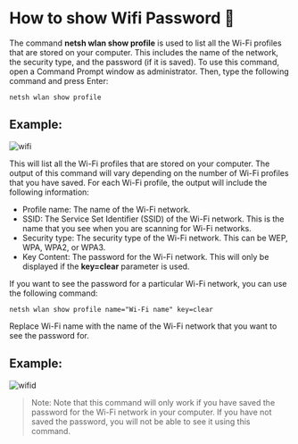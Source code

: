 # How to show Wifi Password 👀

The command **netsh wlan show profile** is used to list all the Wi-Fi profiles that are stored on your computer. This includes the name of the network, the security type, and the password (if it is saved).
To use this command, open a Command Prompt window as administrator. Then, type the following command and press Enter:

```netsh wlan show profile```

## Example:
![wifi](https://github.com/HamzaBhf00/WifiPassword/assets/93322506/0ded3ead-5f56-4dcc-9004-8a092e3bda93)


This will list all the Wi-Fi profiles that are stored on your computer. The output of this command will vary depending on the number of Wi-Fi profiles that you have saved.
For each Wi-Fi profile, the output will include the following information:
- Profile name: The name of the Wi-Fi network.
- SSID: The Service Set Identifier (SSID) of the Wi-Fi network. This is the name that you see when you are scanning for Wi-Fi networks.
- Security type: The security type of the Wi-Fi network. This can be WEP, WPA, WPA2, or WPA3.
- Key Content: The password for the Wi-Fi network. This will only be displayed if the **key=clear** parameter is used.

If you want to see the password for a particular Wi-Fi network, you can use the following command:

```netsh wlan show profile name="Wi-Fi name" key=clear```

Replace Wi-Fi name with the name of the Wi-Fi network that you want to see the password for.

## Example:
![wifid](https://github.com/HamzaBhf00/WifiPassword/assets/93322506/293d4df6-1f63-40d2-86dd-3ceef58d2059)

> Note: Note that this command will only work if you have saved the password for the Wi-Fi network in your computer. If you have not saved the password, you will not be able to see it using this command.
